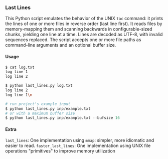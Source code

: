 ### Last Lines

This Python script emulates the behavior of the UNIX `tac` command: it prints the lines
of one or more files in reverse order (last line first). It reads files by memory-mapping
them and scanning backwards in configurable-sized chunks, yielding one line at a
time. Lines are decoded as UTF-8, with invalid sequences replaced. The script accepts
one or more file paths as command-line arguments and an optional buffer size.


#### Usage

```bash
$ cat log.txt
log line 1
log line 2

$ python last_lines.py log.txt
log line 2
log line 1\n
```

```python
# run project's example input
$ python last_lines.py inp/example.txt
# or with a maximum buffer size
$ python last_lines.py inp/example.txt --bufsize 16
```

#### Extra

`last_lines`: One implementation using `mmap`: simpler, more idiomatic and easier to read.
`faster_last_lines`: One implementation using UNIX file operations "primitives" to improve memory utilization
